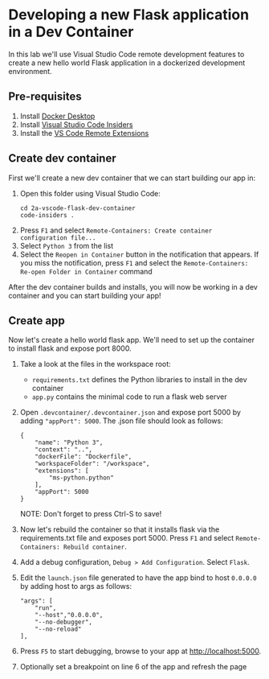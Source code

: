 # Developing a new Flask application in a Dev Container

In this lab we'll use Visual Studio Code remote development features to create a new
hello world Flask application in a dockerized development environment.

## Pre-requisites
1. Install [Docker Desktop](https://www.docker.com/products/docker-desktop)
1. Install [Visual Studio Code Insiders](https://code.visualstudio.com/insiders)
1. Install the [VS Code Remote Extensions](https://aka.ms/vscode-remote) 

## Create dev container
First we'll create a new dev container that we can start building our app in:
1. Open this folder using Visual Studio Code:
    ```
    cd 2a-vscode-flask-dev-container
    code-insiders .
    ```
1. Press `F1` and select `Remote-Containers: Create container configuration file...`
1. Select `Python 3` from the list
1. Select the `Reopen in Container` button in the notification that appears. If you miss the notification, 
press `F1` and select the `Remote-Containers: Re-open Folder in Container` command

After the dev container builds and installs, you will now be working in a dev container and you
can start building your app!

## Create app
Now let's create a hello world flask app. We'll need to set up the container to install flask
and expose port 8000. 
1. Take a look at the files in the workspace root:
    - `requirements.txt` defines the Python libraries to install in the dev container
    - `app.py` contains the minimal code to run a flask web server
1. Open `.devcontainer/.devcontainer.json` and expose port 5000 by adding ```"appPort": 5000```. The .json file should look as follows:
    ```
    {
        "name": "Python 3",
        "context": "..",
        "dockerFile": "Dockerfile",
        "workspaceFolder": "/workspace",
        "extensions": [
            "ms-python.python"
        ],
        "appPort": 5000
    }
    ```
    NOTE: Don't forget to press Ctrl-S to save!

1. Now let's rebuild the container so that it installs flask via the requirements.txt file and
exposes port 5000. Press `F1` and select `Remote-Containers: Rebuild container`. 
1. Add a debug configuration, `Debug > Add Configuration`. Select `Flask`.
1. Edit the `launch.json` file generated to have the app bind to host `0.0.0.0` by adding host to args as follows:
    ```
    "args": [
        "run",
        "--host","0.0.0.0",
        "--no-debugger",
        "--no-reload"
    ],
    ```
1. Press `F5` to start debugging, browse to your app at [http://localhost:5000](http://localhost:5000).
1. Optionally set a breakpoint on line 6 of the app and refresh the page
